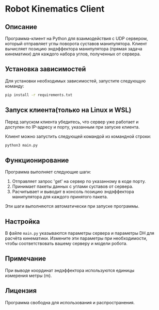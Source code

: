 # Robot Kinematics Client
 
 ## Описание
 
 Программа-клиент на Python для взаимодействия с UDP сервером, который отправляет углы поворота суставов манипулятора. Клиент вычисляет позицию эндэффектора манипулятора (прямая задача кинематики) для каждого набора углов, полученных от сервера.
 
 ## Установка зависимостей
 
 Для установки необходимых зависимостей, запустите следующую команду:
 
 ```bash
 pip install -r requirements.txt
 ```
 
 ## Запуск клиента(только на Linux и WSL)
 
 Перед запуском клиента убедитесь, что сервер уже работает и доступен по IP-адресу и порту, указанным при запуске клиента.

Клиент можно запустить следующей командой из командной строки:

 ```bash
 python3 main.py
 ```

 
 ## Функционирование
 
 Программа выполняет следующие шаги:
 
 1. Отправляет запрос 'get' на сервер по указанному в коде порту.
 2. Принимает пакеты данных с углами суставов от сервера.
 3. Расчитывает и выводит в консоль позицию эндэффектора манипулятора для каждого принятого пакета.
 
 Эти шаги выполняются автоматически при запуске программы.
 
 ## Настройка
 
 В файле `main.py` указываются параметры сервера и параметры DH для расчёта кинематики. Измените эти параметры при необходимости, чтобы соответствовать вашему серверу и модели робота.
 
 ## Примечание
 
 При выводе координат эндэффектора используются единицы измерения метры (m).
 
 ## Лицензия
 
 Программа свободна для использования и распространения.